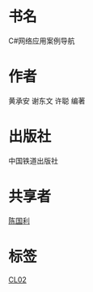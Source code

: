 # 书名 #
C#网络应用案例导航

# 作者 #
黄承安 谢东文 许聪 编著

# 出版社 #
中国铁道出版社

# 共享者 #
[陈国利](CL.md)

# 标签 #
[CL02](CL02.md)